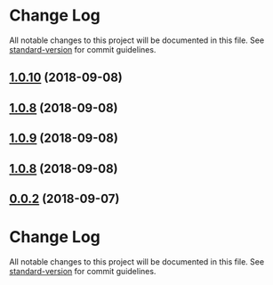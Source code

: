 # Change Log

All notable changes to this project will be documented in this file. See [standard-version](https://github.com/conventional-changelog/standard-version) for commit guidelines.

<a name="1.0.10"></a>
## [1.0.10](https://github.com/ToxicToast/AlegriCLI/compare/v1.0.9...v1.0.10) (2018-09-08)



<a name="1.0.8"></a>
## [1.0.8](https://github.com/ToxicToast/AlegriCLI/compare/v1.0.9...v1.0.8) (2018-09-08)



<a name="1.0.9"></a>
## [1.0.9](https://github.com/ToxicToast/AlegriCLI/compare/v1.0.8...v1.0.9) (2018-09-08)



<a name="1.0.8"></a>
## [1.0.8](https://github.com/ToxicToast/AlegriCLI/compare/v0.0.2...v1.0.8) (2018-09-08)



<a name="0.0.2"></a>
## [0.0.2](https://github.com/ToxicToast/AlegriCLI/compare/v0.1.12...v0.0.2) (2018-09-07)



# Change Log

All notable changes to this project will be documented in this file. See [standard-version](https://github.com/conventional-changelog/standard-version) for commit guidelines.